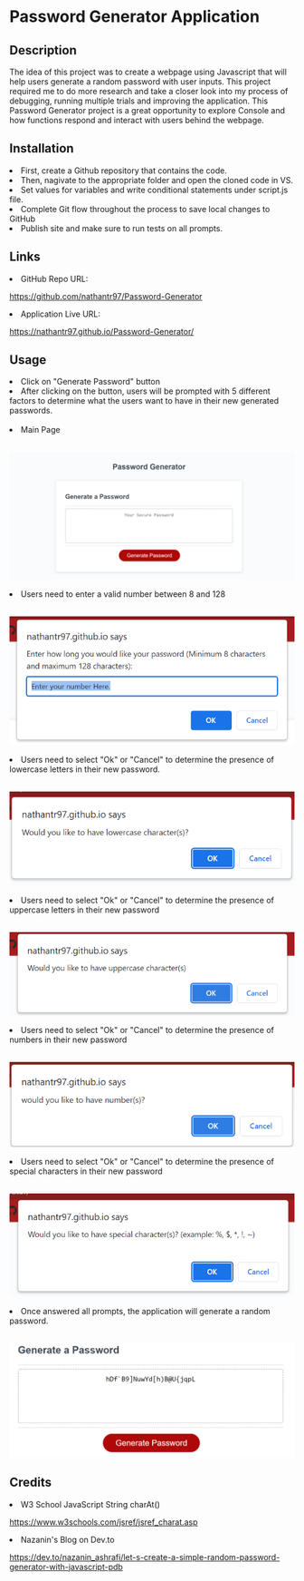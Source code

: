 # Password Generator Application


## Description

The idea of this project was to create a webpage using Javascript that will help users generate a random password with user inputs. This project required me to do more research and take a closer look into my process of debugging, running multiple trials and improving the application. This Password Generator project is a great opportunity to explore Console and how functions respond and interact with users behind the webpage. 


## Installation


<li> First, create a Github repository that contains the code. </li>
<li> Then, nagivate to the appropriate folder and open the cloned code in VS. </li>
<li> Set values for variables and write conditional statements under script.js file. </li>
<li> Complete Git flow throughout the process to save local changes to GitHub </li>
<li> Publish site and make sure to run tests on all prompts. </li>


<!-- command to insert screenshots 
![alt= ] (file location) -->


## Links
 
<li> GitHub Repo URL: </li>

https://github.com/nathantr97/Password-Generator

<li> Application Live URL: </li>

https://nathantr97.github.io/Password-Generator/

## Usage
<li> Click on "Generate Password" button </li>


<li> After clicking on the button, users will be prompted with 5 different factors to determine what the users want to have in their new generated passwords. </li>
<br>
<li> Main Page </li>
<br>

![alt=Red-Generate-Password-Button](assets/images/Generate-Button.png)

<li> Users need to enter a valid number between 8 and 128 </li>
<br>

![alt=Enter-Valid-Length-Number](assets/images/length-promp.png)

<li> Users need to select "Ok" or "Cancel" to determine the presence of lowercase letters in their new password. </li>
<br>

![alt=Lower-Case-Input](assets/images/lower-case.png)

<li> Users need to select "Ok" or "Cancel" to determine the presence of uppercase letters in their new password </li>
<br>

![alt=Upper-Case-Input](assets/images/upper-case.png)

<li> Users need to select "Ok" or "Cancel" to determine the presence of numbers in their new password </li>
<br>

![alt=Numbers-Input](assets/images/numbers.png.png)

<li> Users need to select "Ok" or "Cancel" to determine the presence of special characters in their new password </li>
<br>

![alt=Special-Characters-Input](assets/images/special-characters.png)

<li> Once answered all prompts, the application will generate a random password. </li>
<br>

![alt=example-of-generated-password](assets/images/generated-password-exp.png)



## Credits

<li> W3 School JavaScript String charAt() </li>

https://www.w3schools.com/jsref/jsref_charat.asp

<li> Nazanin's Blog on Dev.to </li>

https://dev.to/nazanin_ashrafi/let-s-create-a-simple-random-password-generator-with-javascript-pdb